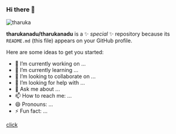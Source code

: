 ### Hi there 👋

<p align="left"> <img src="https://komarev.com/ghpvc/?username=tharukanadu&label=Profile%20views&color=0e75b6&style=flat" alt="tharuka" /> </p>

**tharukanadu/tharukanadu** is a ✨ _special_ ✨ repository because its `README.md` (this file) appears on your GitHub profile.

Here are some ideas to get you started:

- 🔭 I’m currently working on ...
- 🌱 I’m currently learning ...
- 👯 I’m looking to collaborate on ...
- 🤔 I’m looking for help with ...
- 💬 Ask me about ...
- 📫 How to reach me: ...
- 😄 Pronouns: ...
- ⚡ Fun fact: ...


<a href="https://tharukanadu.github.io/My-Profile/">click<a/>
